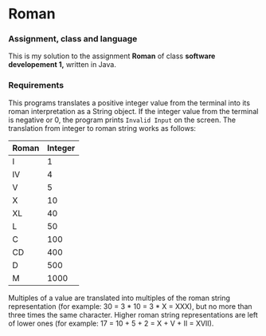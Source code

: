 # Roman

### Assignment, class and language
This is my solution to the assignment **Roman** of class **software developement 1,** written in Java.

### Requirements
This programs translates a positive integer value from the terminal into its roman interpretation as a String object. If the integer value from the terminal is negative or 0, the program prints `Invalid Input` on the screen. The translation from integer to roman string works as follows:

Roman | Integer
----- | -------
I | 1
IV | 4
V | 5
X | 10
XL | 40
L | 50
C | 100
CD | 400
D | 500
M | 1000

Multiples of a value are translated into multiples of the roman string representation (for example: 30 = 3 * 10 = 3 * X = XXX), but no more than three times the same character. Higher roman string representations are left of lower ones (for example: 17 = 10 + 5 + 2 = X + V + II = XVII).
